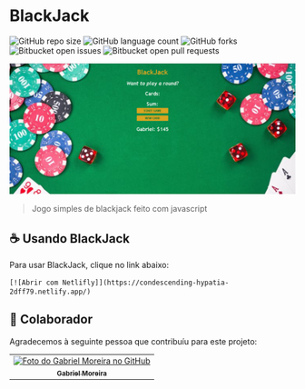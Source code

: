 # BlackJack

![GitHub repo size](https://img.shields.io/github/repo-size/gabomoreira/blackjack?style=for-the-badge)
![GitHub language count](https://img.shields.io/github/languages/count/gabomoreira/blackjack?style=for-the-badge)
![GitHub forks](https://img.shields.io/github/forks/gabomoreira/blackjack?style=for-the-badge)
![Bitbucket open issues](https://img.shields.io/bitbucket/issues/gabomoreira/blackjack?style=for-the-badge)
![Bitbucket open pull requests](https://img.shields.io/bitbucket/pr-raw/gabomoreira/blackjack?style=for-the-badge)

<img src="blackjack.png" alt="blackjack">

> Jogo simples de blackjack feito com javascript 

## ☕ Usando BlackJack

Para usar BlackJack, clique no link abaixo:

```
[![Abrir com Netlifly]](https://condescending-hypatia-2dff79.netlify.app/)
```

## 🤝 Colaborador

Agradecemos à seguinte pessoa que contribuíu para este projeto:

<table>
  <tr>
    <td align="center">
      <a href="https://github.com/gabomoreira">
        <img src="https://github.com/gabomoreira.png" width="100px;" alt="Foto do Gabriel Moreira no GitHub"/><br>
        <sub>
          <b>Gabriel Moreira</b>
        </sub>
      </a>
    </td>
  </tr>
</table>
